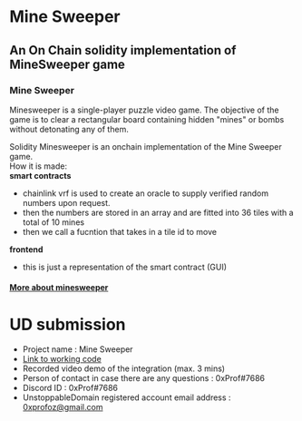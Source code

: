 # Mine Sweeper

## An On Chain solidity implementation of MineSweeper game

### Mine Sweeper 
Minesweeper is a single-player puzzle video game. The objective of the game is to clear a rectangular board containing hidden "mines" or bombs without detonating any of them.     

Solidity Minesweeper is an onchain implementation of the Mine Sweeper game.     
How it is made:   
**smart contracts** 
- chainlink vrf is used to create an oracle to supply verified random numbers upon request.
- then the numbers are stored in an array and are fitted into 36 tiles with a total of 10 mines
- then we call a fucntion that takes in a tile id to move

**frontend**       
- this is just a representation of the smart contract (GUI)

#### [More about minesweeper](https://en.wikipedia.org/wiki/Minesweeper_(video_game))

# UD submission

- Project name : Mine Sweeper
- [Link to working code](https://github.com/0xPr0f/SolidityMineSweeper/tree/UDL/sweeper)
- Recorded video demo of the integration (max. 3 mins)
- Person of contact in case there are any questions : 0xProf#7686
- Discord ID : 0xProf#7686
- UnstoppableDomain registered account email address : 0xprofoz@gmail.com
